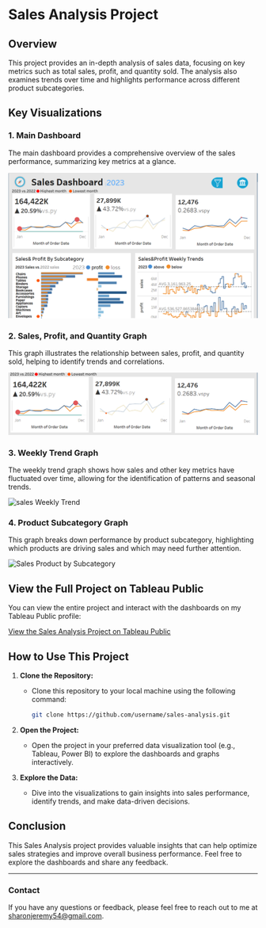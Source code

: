 # Sales Analysis Project

## Overview

This project provides an in-depth analysis of sales data, focusing on key metrics such as total sales, profit, and quantity sold. The analysis also examines trends over time and highlights performance across different product subcategories.

## Key Visualizations

### 1. Main Dashboard

The main dashboard provides a comprehensive overview of the sales performance, summarizing key metrics at a glance.

![Dashboard](./Dashboard.png)

### 2. Sales, Profit, and Quantity Graph

This graph illustrates the relationship between sales, profit, and quantity sold, helping to identify trends and correlations.

![Sales, Profit, and Quantity Graph](./sales_profit_quantity.png)

### 3. Weekly Trend Graph

The weekly trend graph shows how sales and other key metrics have fluctuated over time, allowing for the identification of patterns and seasonal trends.

![sales Weekly Trend](./Weekly_trends.png)

### 4. Product Subcategory Graph

This graph breaks down performance by product subcategory, highlighting which products are driving sales and which may need further attention.

![Sales Product by Subcategory](./Category.png)

## View the Full Project on Tableau Public

You can view the entire project and interact with the dashboards on my Tableau Public profile:

[View the Sales Analysis Project on Tableau Public](https://public.tableau.com/app/profile/sharon.ndubai/viz/Book1_17198959442160/Dashboard1?publish=yes)

## How to Use This Project

1. **Clone the Repository:**
   - Clone this repository to your local machine using the following command:
     ```bash
     git clone https://github.com/username/sales-analysis.git
     ```

2. **Open the Project:**
   - Open the project in your preferred data visualization tool (e.g., Tableau, Power BI) to explore the dashboards and graphs interactively.

3. **Explore the Data:**
   - Dive into the visualizations to gain insights into sales performance, identify trends, and make data-driven decisions.

## Conclusion

This Sales Analysis project provides valuable insights that can help optimize sales strategies and improve overall business performance. Feel free to explore the dashboards and share any feedback.

---

### Contact

If you have any questions or feedback, please feel free to reach out to me at [sharonjeremy54@gmail.com](mailto:sharonjeremy54@gmail.com).
